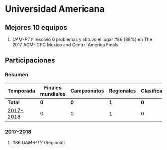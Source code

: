 ---
---

# Universidad Americana

## Mejores 10 equipos

1. _UAM-PTY_ resolvió 0 problemas y obtuvo el lugar #86 (88%) en The 2017 ACM-ICPC Mexico and Central America Finals

## Participaciones

### Resumen

| Temporada | Finales mundiales | Campeonatos | Regionales | Clasificatorios | Equipos |
| --- | --- | --- | --- | --- | --- |
| **Total** | **0** | **0** | **1** | **0** | **1** |
| [2017-2018](#2017-2018) | 0 | 0 | 1 | 0 | 1 |

### 2017-2018

1. #86 _UAM-PTY_ (Regional)



